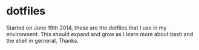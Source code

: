 dotfiles
========

Started on June 19th 2014, these are the dotfiles that I use in my environment. This should expand and grow as I learn more about bash and the shell in gerneral, Thanks. 
